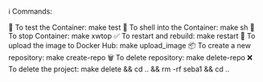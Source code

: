 ℹ️ Commands:

🧪 To test the Container: make test
🐚 To shell into the Container: make sh
🛑 To stop Container: make xwtop
✅ To restart and rebuild: make restart
🐳 To upload the image to Docker Hub: make upload_image
📦 To create a new repository: make create-repo
🗑️ To delete repository: make delete-repo
❌ To delete the project: make delete && cd .. && rm -rf seba1 && cd ..

